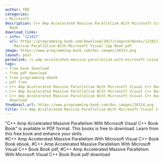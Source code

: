 ```yaml
---
author: TBD
categories:
- Microsoft
description: C++ Amp Accelerated Massive Parallelism With Microsoft Visual C++ Book
  Book
download_links:
- info: '121017'
  url: https://programming-book.com/download/2017/ComputerBooks/121017/Cpp Amp Accelerated
    Massive Parallelism With Microsoft Visual Cpp Book.pdf
image: https://www.programming-book.com/doc-images/10314.png
layout: post
permalink: /c-amp-accelerated-massive-parallelism-with-microsoft-visual-c-book-book.html
tags:
- free book download
- free pdf download
- free programming ebook
- pdf free
- C++ Amp Accelerated Massive Parallelism With Microsoft Visual C++ Book Book ebook
- C++ Amp Accelerated Massive Parallelism With Microsoft Visual C++ Book Book pdf
- C++ Amp Accelerated Massive Parallelism With Microsoft Visual C++ Book Book pdf
  download
thumbnail_url: https://www.programming-book.com/doc-images/10314.png
title: C++ Amp Accelerated Massive Parallelism With Microsoft Visual C++ Book Book
---
```


 
<div class="item-desc text-justify">
  "C++ Amp Accelerated Massive Parallelism With Microsoft Visual C++ Book Book" is available in PDF format. This books is free to download. Learn from this free book and enhance your skills.
  <br>
  #C++ Amp Accelerated Massive Parallelism With Microsoft Visual C++ Book Book ebook, #C++ Amp Accelerated Massive Parallelism With Microsoft Visual C++ Book Book pdf, #C++ Amp Accelerated Massive Parallelism With Microsoft Visual C++ Book Book pdf download
</div>